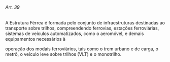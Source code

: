 
###### Art. 39
A Estrutura Férrea é formada pelo conjunto de infraestruturas destinadas ao transporte sobre trilhos, compreendendo ferrovias, estações ferroviárias, sistemas de veículos automatizados, como o aeromóvel, e demais equipamentos necessários à

operação dos modais ferroviários, tais como o trem urbano e de carga, o metrô, o veículo leve sobre trilhos (VLT) e o monotrilho.
